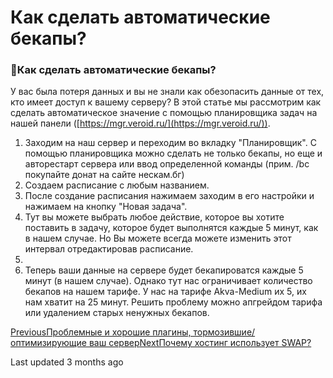 # Как сделать автоматические бекапы?

### 🤔Как сделать автоматические бекапы?

У вас была потеря данных и вы не знали как обезопасить данные от тех, кто имеет доступ к вашему серверу? В этой статье мы рассмотрим как сделать автоматическое значение с помощью планировщика задач на нашей панели ([https://mgr.veroid.ru/](https://mgr.veroid.ru/)).

1. Заходим на наш сервер и переходим во вкладку "Планировщик". С помощью планировщика можно сделать не только бекапы, но еще и авторестарт сервера или ввод определенной команды (прим. /bc покупайте донат на сайте нескам.бг)
2. Создаем расписание с любым названием.
3. После создание расписания нажимаем заходим в его настройки и нажимаем на кнопку "Новая задача".
4. Тут вы можете выбрать любое действие, которое вы хотите поставить в задачу, которое будет выполнятся каждые 5 минут, как в нашем случае. Но Вы можете всегда можете изменить этот интервал отредактировав расписание.
5.
6. Теперь ваши данные на сервере будет бекапироватся каждые 5 минут (в нашем случае). Однако тут нас ограничивает количество бекапов на нашем тарифе. У нас на тарифе Akva-Medium их 5, их нам хватит на 25 минут. Решить проблему можно апгрейдом тарифа или удалением старых ненужных бекапов.

[PreviousПроблемные и хорошие плагины, тормозившие/оптимизирующие ваш сервер](broken-reference)[NextПочему хостинг использует SWAP?](broken-reference)

Last updated 3 months ago

